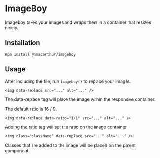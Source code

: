 # ImageBoy

Imageboy takes your images and wraps them in a container that resizes nicely.

## Installation

`npm install @nmacarthur/imageboy`

## Usage

After including the file, run `imageboy()` to replace your images.

`<img data-replace src="..." alt="..." />`

The data-replace tag will place the image within the responsive container.

The default ratio is 16 / 9.

`<img data-replace data-ratio="1/1" src="..." alt="..." />`

Adding the ratio tag will set the ratio on the image container

`<img class="className" data-replace src="..." alt="..." />`

Classes that are added to the image will be placed on the parent component.
